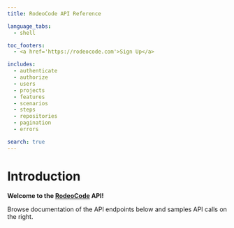 ```yaml
---
title: RodeoCode API Reference

language_tabs:
  - shell

toc_footers:
  - <a href='https://rodeocode.com'>Sign Up</a>

includes:
  - authenticate
  - authorize
  - users
  - projects
  - features
  - scenarios
  - steps
  - repositories
  - pagination
  - errors

search: true
---
```


# Introduction

**Welcome to the [RodeoCode](https://rodeocode.com/) API!**

Browse documentation of the API endpoints below and samples
API calls on the right.
